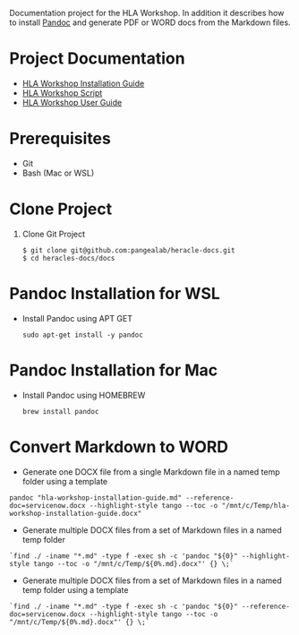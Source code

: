 Documentation project for the HLA Workshop. In addition it describes how to install [Pandoc](https://pandoc.org/MANUAL.html) and generate PDF or WORD docs from the Markdown files.

# Project Documentation

* [HLA Workshop Installation Guide](docs/hla-workshop-installation-guide.md)
* [HLA Workshop Script](docs/hla-workshop-script.md)
* [HLA Workshop User Guide](docs/hla-workshop-user-guide.md)

# Prerequisites

* Git 
* Bash (Mac or WSL)

# Clone Project

1. Clone Git Project

    ```
    $ git clone git@github.com:pangealab/heracle-docs.git
    $ cd heracles-docs/docs
    ```

# Pandoc Installation for WSL

* Install Pandoc using APT GET

    ```
    sudo apt-get install -y pandoc
    ```

# Pandoc Installation for Mac

* Install Pandoc using HOMEBREW

    ```
    brew install pandoc
    ```

# Convert Markdown to WORD

* Generate one DOCX file from a single Markdown file in a named temp folder using a template

```
pandoc "hla-workshop-installation-guide.md" --reference-doc=servicenow.docx --highlight-style tango --toc -o "/mnt/c/Temp/hla-workshop-installation-guide.docx"
```

* Generate multiple DOCX files from a set of Markdown files in a named temp folder

```
`find ./ -iname "*.md" -type f -exec sh -c 'pandoc "${0}" --highlight-style tango --toc -o "/mnt/c/Temp/${0%.md}.docx"' {} \;`
```

* Generate multiple DOCX files from a set of Markdown files in a named temp folder using a template

```
`find ./ -iname "*.md" -type f -exec sh -c 'pandoc "${0}" --reference-doc=servicenow.docx --highlight-style tango --toc -o "/mnt/c/Temp/${0%.md}.docx"' {} \;`
```